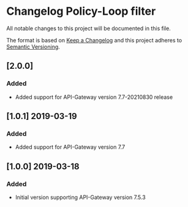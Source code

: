 # Changelog Policy-Loop filter
All notable changes to this project will be documented in this file.

The format is based on [Keep a Changelog](http://keepachangelog.com/)
and this project adheres to [Semantic Versioning](http://semver.org/).

## [2.0.0]
### Added
- Added support for API-Gateway version 7.7-20210830 release

## [1.0.1] 2019-03-19
### Added
- Added support for API-Gateway version 7.7

## [1.0.0] 2019-03-18
### Added
- Initial version supporting API-Gateway version 7.5.3